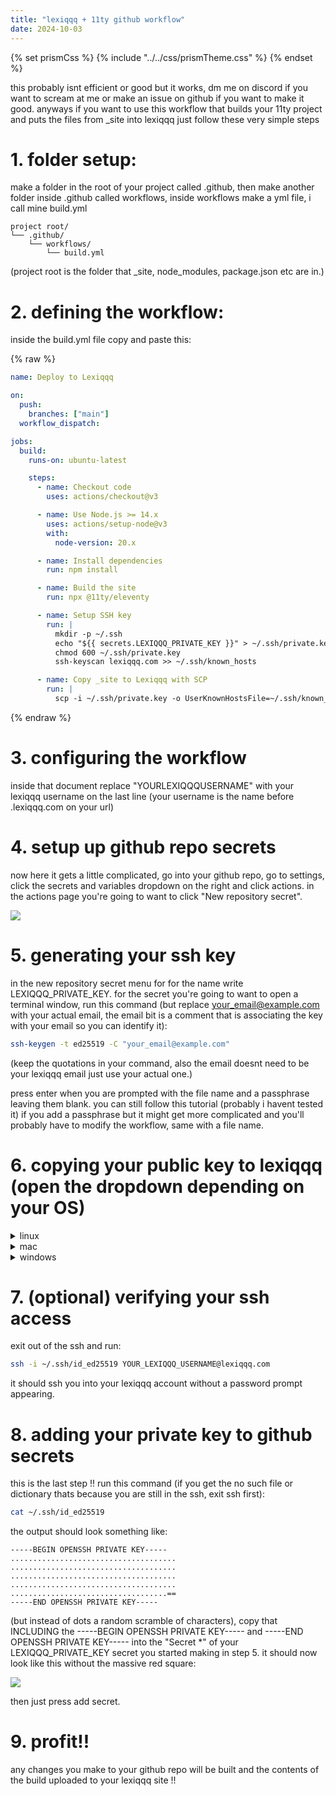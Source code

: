 ```yaml
---
title: "lexiqqq + 11ty github workflow"
date: 2024-10-03
---
```


{% set prismCss %} {% include "../../css/prismTheme.css" %} {% endset %}
<style>
    {{ prismCss | cssmin | safe }}
</style>

this probably isnt efficient or good but it works, dm me on discord if you want to scream at me or make an issue on github if you want to make it good. anyways if you want to use this workflow that builds your 11ty project and puts the files from _site into lexiqqq just follow these very simple steps

# 1. folder setup:

make a folder in the root of your project called .github, then make another folder inside .github called workflows, inside workflows make a yml file, i call mine build.yml

```
project root/
└── .github/
    └── workflows/
        └── build.yml
```

(project root is the folder that _site, node_modules, package.json etc are in.)

# 2. defining the workflow:

inside the build.yml file copy and paste this:

{% raw %}
```yml
name: Deploy to Lexiqqq

on:
  push:
    branches: ["main"]
  workflow_dispatch:

jobs:
  build:
    runs-on: ubuntu-latest

    steps:
      - name: Checkout code
        uses: actions/checkout@v3

      - name: Use Node.js >= 14.x
        uses: actions/setup-node@v3
        with:
          node-version: 20.x

      - name: Install dependencies
        run: npm install

      - name: Build the site
        run: npx @11ty/eleventy

      - name: Setup SSH key
        run: |
          mkdir -p ~/.ssh
          echo "${{ secrets.LEXIQQQ_PRIVATE_KEY }}" > ~/.ssh/private.key
          chmod 600 ~/.ssh/private.key
          ssh-keyscan lexiqqq.com >> ~/.ssh/known_hosts

      - name: Copy _site to Lexiqqq with SCP
        run: |
          scp -i ~/.ssh/private.key -o UserKnownHostsFile=~/.ssh/known_hosts -o StrictHostKeyChecking=no -r _site/* YOURLEXIQQQUSERNAME@lexiqqq.com:/home/YOURLEXIQQQUSERNAME/public_html/
```
{% endraw %}

# 3. configuring the workflow

inside that document replace "YOURLEXIQQQUSERNAME" with your lexiqqq username on the last line (your username is the name before .lexiqqq.com on your url)

# 4. setup up github repo secrets

now here it gets a little complicated, go into your github repo, go to settings, click the secrets and variables dropdown on the right and click actions. in the actions page you're going to want to click "New repository secret".

![](https://i.imgur.com/3JxV4Eq.png)

# 5. generating your ssh key

in the new repository secret menu for for the name write LEXIQQQ_PRIVATE_KEY. for the secret you're going to want to open a terminal window, run this command (but replace your_email@example.com with your actual email, the email bit is a comment that is associating the key with your email so you can identify it):

```bash
ssh-keygen -t ed25519 -C "your_email@example.com"
```

(keep the quotations in your command, also the email doesnt need to be your lexiqqq email just use your actual one.)

press enter when you are prompted with the file name and a passphrase leaving them blank. you can still follow this tutorial (probably i havent tested it) if you add a passphrase but it might get more complicated and you'll probably have to modify the workflow, same with a file name. 


# 6. copying your public key to lexiqqq (open the dropdown depending on your OS)

<details>
<summary><p style="display: inline;">linux</p></summary>

run this command that copies your public key (specified with the .pub) to your lexiqqq server, make sure to add your lexiqqq username instead of just leaving it as "YOURLEXIQQQUSERNAME" before running this command!

```bash
ssh-copy-id -i ~/.ssh/id_ed25519.pub YOURLEXIQQQUSERNAME@lexiqqq.com
```

</details>

<details>
<summary><p style="display: inline;">mac</p></summary>

if you're on mac you may need to run this first:

```bash
brew install ssh-copy-id
```

then run this command which copies your public key (specified with the .pub) to your lexiqqq server, make sure to add your lexiqqq username instead of just leaving it as "YOURLEXIQQQUSERNAME" before running this command!

```bash
ssh-copy-id -i ~/.ssh/id_ed25519.pub YOURLEXIQQQUSERNAME@lexiqqq.com
```

(this is untested, if youre on mac and this works please tell me!! if this doesnt work just use the windows option it should work universally)

</details>

<details>
<summary><p style="display: inline;">windows</p></summary>

run this in a terminal and copy its output:

```bash
cat ~/.ssh/id_ed25519.pub
```

what you copied should look something like this:

```
ssh-ed25519 AAAAC3NzaC1lZDI1NTE5AAAAIDbKm9EjflQkNtlb7vTud7XmMfObOlTFOupKtFHzrjJk your_email@example.com
```

next ssh into lexiqqq in a terminal with this command:

```bash
ssh YOUR_USERNAME@lexiqqq.com
```

this should prompt you to enter your lexiqqq password, do it.

once you've logged run this:

```bash
mkdir -p ~/.ssh
```

then run

```bash
echo "YOUR_SSH_KEY" >> ~/.ssh/authorized_keys
```

(copy and paste the ssh key that you just copied to your clipboard into the YOUR_SSH_KEY spot)

then run 

```bash
chmod 600 ~/.ssh/authorized_keys
```

and 

```bash
chmod 700 ~/.ssh
```

this is giving authorized_keys read and write permissions and giving the ssh directory read, write and execute permissions.
</details>

# 7. (optional) verifying your ssh access

exit out of the ssh and run:

```bash
ssh -i ~/.ssh/id_ed25519 YOUR_LEXIQQQ_USERNAME@lexiqqq.com
```

it should ssh you into your lexiqqq account without a password prompt appearing.

# 8. adding your private key to github secrets

this is the last step !! run this command (if you get the no such file or dictionary thats because you are still in the ssh, exit ssh first):

```bash
cat ~/.ssh/id_ed25519
```

the output should look something like:

```
-----BEGIN OPENSSH PRIVATE KEY-----
.....................................
.....................................
.....................................
.....................................
...................................==
-----END OPENSSH PRIVATE KEY-----
```

(but instead of dots a random scramble of characters), copy that INCLUDING the -----BEGIN OPENSSH PRIVATE KEY----- and -----END OPENSSH PRIVATE KEY----- into the "Secret *" of your LEXIQQQ_PRIVATE_KEY secret you started making in step 5. it should now look like this without the massive red square:

![](https://i.imgur.com/tpaisrn.png)

then just press add secret.

# 9. profit!!

any changes you make to your github repo will be built and the contents of the build uploaded to your lexiqqq site !!